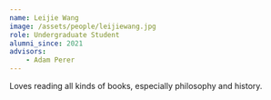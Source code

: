 ```yaml
---
name: Leijie Wang
image: /assets/people/leijiewang.jpg
role: Undergraduate Student
alumni_since: 2021
advisors:
    - Adam Perer
---
```

Loves reading all kinds of books, especially philosophy and history.
